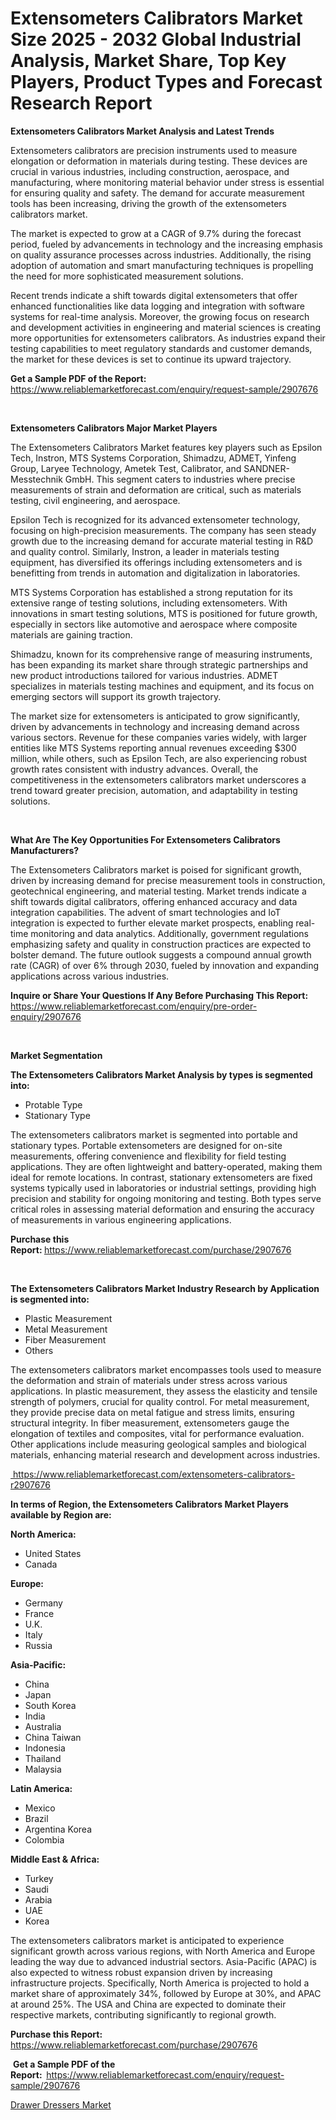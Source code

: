 <p><h1>Extensometers Calibrators Market Size 2025 - 2032 Global Industrial Analysis, Market Share, Top Key Players, Product Types and Forecast Research Report</h1></p><p><strong>Extensometers Calibrators Market Analysis and Latest Trends</strong></p>
<p><p>Extensometers calibrators are precision instruments used to measure elongation or deformation in materials during testing. These devices are crucial in various industries, including construction, aerospace, and manufacturing, where monitoring material behavior under stress is essential for ensuring quality and safety. The demand for accurate measurement tools has been increasing, driving the growth of the extensometers calibrators market.</p><p>The market is expected to grow at a CAGR of 9.7% during the forecast period, fueled by advancements in technology and the increasing emphasis on quality assurance processes across industries. Additionally, the rising adoption of automation and smart manufacturing techniques is propelling the need for more sophisticated measurement solutions. </p><p>Recent trends indicate a shift towards digital extensometers that offer enhanced functionalities like data logging and integration with software systems for real-time analysis. Moreover, the growing focus on research and development activities in engineering and material sciences is creating more opportunities for extensometers calibrators. As industries expand their testing capabilities to meet regulatory standards and customer demands, the market for these devices is set to continue its upward trajectory.</p></p>
<p><strong>Get a Sample PDF of the Report:&nbsp;</strong> <a href="https://www.reliablemarketforecast.com/enquiry/request-sample/2907676?utm_campaign=3310&utm_medium=2&utm_source=Github&utm_content=ia&utm_term=12032025&utm_id=extensometers-calibrators">https://www.reliablemarketforecast.com/enquiry/request-sample/2907676</a></p>
<p>&nbsp;</p>
<p><strong>Extensometers Calibrators Major Market Players</strong></p>
<p><p>The Extensometers Calibrators Market features key players such as Epsilon Tech, Instron, MTS Systems Corporation, Shimadzu, ADMET, Yinfeng Group, Laryee Technology, Ametek Test, Calibrator, and SANDNER-Messtechnik GmbH. This segment caters to industries where precise measurements of strain and deformation are critical, such as materials testing, civil engineering, and aerospace.</p><p>Epsilon Tech is recognized for its advanced extensometer technology, focusing on high-precision measurements. The company has seen steady growth due to the increasing demand for accurate material testing in R&D and quality control. Similarly, Instron, a leader in materials testing equipment, has diversified its offerings including extensometers and is benefitting from trends in automation and digitalization in laboratories.</p><p>MTS Systems Corporation has established a strong reputation for its extensive range of testing solutions, including extensometers. With innovations in smart testing solutions, MTS is positioned for future growth, especially in sectors like automotive and aerospace where composite materials are gaining traction.</p><p>Shimadzu, known for its comprehensive range of measuring instruments, has been expanding its market share through strategic partnerships and new product introductions tailored for various industries. ADMET specializes in materials testing machines and equipment, and its focus on emerging sectors will support its growth trajectory.</p><p>The market size for extensometers is anticipated to grow significantly, driven by advancements in technology and increasing demand across various sectors. Revenue for these companies varies widely, with larger entities like MTS Systems reporting annual revenues exceeding $300 million, while others, such as Epsilon Tech, are also experiencing robust growth rates consistent with industry advances. Overall, the competitiveness in the extensometers calibrators market underscores a trend toward greater precision, automation, and adaptability in testing solutions.</p></p>
<p>&nbsp;</p>
<p><strong>What Are The Key Opportunities For Extensometers Calibrators Manufacturers?</strong></p>
<p><p>The Extensometers Calibrators market is poised for significant growth, driven by increasing demand for precise measurement tools in construction, geotechnical engineering, and material testing. Market trends indicate a shift towards digital calibrators, offering enhanced accuracy and data integration capabilities. The advent of smart technologies and IoT integration is expected to further elevate market prospects, enabling real-time monitoring and data analytics. Additionally, government regulations emphasizing safety and quality in construction practices are expected to bolster demand. The future outlook suggests a compound annual growth rate (CAGR) of over 6% through 2030, fueled by innovation and expanding applications across various industries.</p></p>
<p><strong>Inquire or Share Your Questions If Any Before Purchasing This Report:</strong> <a href="https://www.reliablemarketforecast.com/enquiry/pre-order-enquiry/2907676?utm_campaign=3310&utm_medium=2&utm_source=Github&utm_content=ia&utm_term=12032025&utm_id=extensometers-calibrators">https://www.reliablemarketforecast.com/enquiry/pre-order-enquiry/2907676</a></p>
<p>&nbsp;</p>
<p><strong>Market Segmentation</strong></p>
<p><strong>The Extensometers Calibrators Market Analysis by types is segmented into:</strong></p>
<p><ul><li>Protable Type</li><li>Stationary Type</li></ul></p>
<p><p>The extensometers calibrators market is segmented into portable and stationary types. Portable extensometers are designed for on-site measurements, offering convenience and flexibility for field testing applications. They are often lightweight and battery-operated, making them ideal for remote locations. In contrast, stationary extensometers are fixed systems typically used in laboratories or industrial settings, providing high precision and stability for ongoing monitoring and testing. Both types serve critical roles in assessing material deformation and ensuring the accuracy of measurements in various engineering applications.</p></p>
<p><strong>Purchase this Report:&nbsp;</strong><a href="https://www.reliablemarketforecast.com/purchase/2907676?utm_campaign=3310&utm_medium=2&utm_source=Github&utm_content=ia&utm_term=12032025&utm_id=extensometers-calibrators">https://www.reliablemarketforecast.com/purchase/2907676</a></p>
<p>&nbsp;</p>
<p><strong>The Extensometers Calibrators Market Industry Research by Application is segmented into:</strong></p>
<p><ul><li>Plastic Measurement</li><li>Metal Measurement</li><li>Fiber Measurement</li><li>Others</li></ul></p>
<p><p>The extensometers calibrators market encompasses tools used to measure the deformation and strain of materials under stress across various applications. In plastic measurement, they assess the elasticity and tensile strength of polymers, crucial for quality control. For metal measurement, they provide precise data on metal fatigue and stress limits, ensuring structural integrity. In fiber measurement, extensometers gauge the elongation of textiles and composites, vital for performance evaluation. Other applications include measuring geological samples and biological materials, enhancing material research and development across industries.</p></p>
<p><a href="https://www.reliablemarketforecast.com/extensometers-calibrators-r2907676?utm_campaign=3310&utm_medium=2&utm_source=Github&utm_content=ia&utm_term=12032025&utm_id=extensometers-calibrators">&nbsp;https://www.reliablemarketforecast.com/extensometers-calibrators-r2907676</a></p>
<p><strong>In terms of Region, the Extensometers Calibrators Market Players available by Region are:</strong></p>
<p>
    <p> <strong> North America: </strong>
        <ul>
            <li>United States</li>
            <li>Canada</li>
        </ul>
        </p> 
    <p> <strong> Europe: </strong>
        <ul>
            <li>Germany</li>
            <li>France</li>
            <li>U.K.</li>
            <li>Italy</li>
            <li>Russia</li>
        </ul>
        </p> 
    <p> <strong> Asia-Pacific: </strong>
        <ul>
            <li>China</li>
            <li>Japan</li>
            <li>South Korea</li>
            <li>India</li>
            <li>Australia</li>
            <li>China Taiwan</li>
            <li>Indonesia</li>
            <li>Thailand</li>
            <li>Malaysia</li>
        </ul>
        </p> 
    <p> <strong> Latin America: </strong>
        <ul>
            <li>Mexico</li>
            <li>Brazil</li>
            <li>Argentina Korea</li>
            <li>Colombia</li>
        </ul>
        </p> 
    <p> <strong> Middle East & Africa: </strong>
        <ul>
            <li>Turkey</li>
            <li>Saudi</li>
            <li>Arabia</li>
            <li>UAE</li>
            <li>Korea</li>
        </ul>
    </p>
    </p>
<p><p>The extensometers calibrators market is anticipated to experience significant growth across various regions, with North America and Europe leading the way due to advanced industrial sectors. Asia-Pacific (APAC) is also expected to witness robust expansion driven by increasing infrastructure projects. Specifically, North America is projected to hold a market share of approximately 34%, followed by Europe at 30%, and APAC at around 25%. The USA and China are expected to dominate their respective markets, contributing significantly to regional growth.</p></p>
<p><strong>Purchase this Report: </strong><a href="https://www.reliablemarketforecast.com/purchase/2907676?utm_campaign=3310&utm_medium=2&utm_source=Github&utm_content=ia&utm_term=12032025&utm_id=extensometers-calibrators">https://www.reliablemarketforecast.com/purchase/2907676</a></p>
<p>&nbsp;<strong>Get a Sample PDF of the Report:&nbsp;&nbsp;</strong><a href="https://www.reliablemarketforecast.com/enquiry/request-sample/2907676?utm_campaign=3310&utm_medium=2&utm_source=Github&utm_content=ia&utm_term=12032025&utm_id=extensometers-calibrators">https://www.reliablemarketforecast.com/enquiry/request-sample/2907676</a></p>
<p><strong></strong></p>
<p><p><a href="https://github.com/djarixneoza/Market-Research-Report-List-1/blob/main/drawer-dressers-market.md?utm_campaign=3310&utm_medium=2&utm_source=Github&utm_content=ia&utm_term=12032025&utm_id=extensometers-calibrators">Drawer Dressers Market</a></p></p>